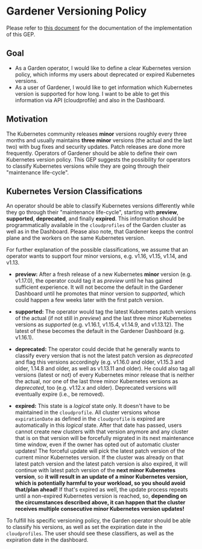 # Gardener Versioning Policy

Please refer to [this document](../usage/shoot_updates_and_upgrades/shoot_versions.md) for the documentation of the implementation of this GEP.

## Goal

- As a Garden operator, I would like to define a clear Kubernetes version policy, which informs my users about deprecated or expired Kubernetes versions.
- As a user of Gardener, I would like to get information which Kubernetes version is supported for how long. I want to be able to get this information via API (cloudprofile) and also in the Dashboard.

## Motivation

The Kubernetes community releases **minor** versions roughly every three months and usually maintains **three minor** versions (the actual and the last two) with bug fixes and security updates. Patch releases are done more frequently. Operators of Gardener should be able to define their own Kubernetes version policy. This GEP suggests the possibility for operators to classify Kubernetes versions while they are going through their "maintenance life-cycle".

## Kubernetes Version Classifications

An operator should be able to classify Kubernetes versions differently while they go through their "maintenance life-cycle", starting with **preview**, **supported**, **deprecated**, and finally **expired**. This information should be programmatically available in the `cloudprofiles` of the Garden cluster as well as in the Dashboard. Please also note, that Gardener keeps the control plane and the workers on the same Kubernetes version.

For further explanation of the possible classifications, we assume that an operator wants to support four minor versions, e.g. v1.16, v1.15, v1.14, and v1.13.

- **preview:** After a fresh release of a new Kubernetes **minor** version (e.g. v1.17.0), the operator could tag it as _preview_ until he has gained sufficient experience. It will not become the default in the Gardener Dashboard until he promotes that minor version to _supported_, which could happen a few weeks later with the first patch version.

- **supported:** The operator would tag the latest Kubernetes patch versions of the actual (if not still in _preview_) and the last three minor Kubernetes versions as _supported_ (e.g. v1.16.1, v1.15.4, v1.14.9, and v1.13.12). The latest of these becomes the default in the Gardener Dashboard (e.g. v1.16.1).

- **deprecated:** The operator could decide that he generally wants to classify every version that is not the latest patch version as _deprecated_ and flag this versions accordingly (e.g. v1.16.0 and older, v1.15.3 and older, 1.14.8 and older, as well as v1.13.11 and older). He could also tag all versions (latest or not) of every Kubernetes minor release that is neither the actual, nor one of the last three minor Kubernetes versions as _deprecated_, too (e.g. v1.12.x and older). Deprecated versions will eventually expire (i.e., be removed).

- **expired:** This state is a _logical_ state only. It doesn't have to be maintained in the `cloudprofile`. All cluster versions whose `expirationDate` as defined in the `cloudprofile` is expired are automatically in this _logical_ state. After that date has passed, users cannot create new clusters with that version anymore and any cluster that is on that version will be forcefully migrated in its next maintenance time window, even if the owner has opted out of automatic cluster updates! The forceful update will pick the latest patch version of the current minor Kubernetes version. If the cluster was already on that latest patch version and the latest patch version is also expired, it will continue with latest patch version of the **next minor Kubernetes version**, so **it will result in an update of a minor Kubernetes version, which is potentially harmful to your workload, so you should avoid that/plan ahead!** If that's expired as well, the update process repeats until a non-expired Kubernetes version is reached, so, **depending on the circumstances described above, it can happen that the cluster receives multiple consecutive minor Kubernetes version updates!**

To fulfill his specific versioning policy, the Garden operator should be able to classify his versions, as well as set the expiration date in the `cloudprofiles`. The user should see these classifiers, as well as the expiration date in the dashboard.

